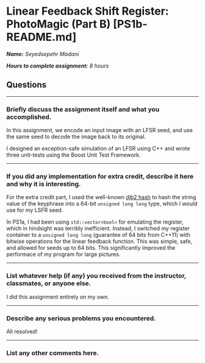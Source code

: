 # Linear Feedback Shift Register: PhotoMagic (Part B) [PS1b-README.md]

***Name:** Seyedsepehr Madani*

***Hours to complete assignment:** 8 hours*

## Questions

---

### Briefly discuss the assignment itself and what you accomplished.

In this assignment, we encode an input image with an LFSR seed, and use the same seed to decode the image back to its original.

I designed an exception-safe simulation of an LFSR using C++ and wrote three unit-tests using the Boost Unit Test Framework.

---

### If you did any implementation for extra credit, describe it here and why it is interesting.

For the extra credit part, I used the well-known [djb2 hash](http://www.cse.yorku.ca/~oz/hash.html) to hash the string value of the keyphrase into a 64-bit `unsigned long long` type, which I would use for my LSFR seed.

In PS1a, I had been using `std::vector<bool>` for emulating the register, which in hindsight was terribly inefficient. Instead, I switched my register container to a `unsigned long long` (guarantee of 64 bits from C++11) with bitwise operations for the linear feedback function. This was simple, safe, and allowed for seeds up to 64 bits. This significantly improved the performace of my program for large pictures.

---

### List whatever help (if any) you received from the instructor,  classmates, or anyone else.

I did this assignment entirely on my own.

---

### Describe any serious problems you encountered.

All resolved!

---

### List any other comments here.
